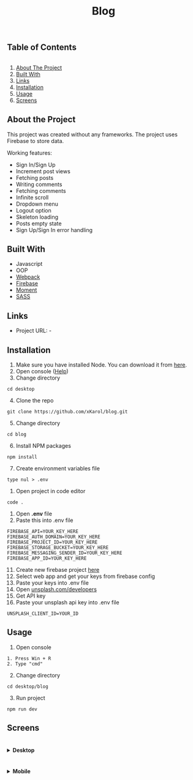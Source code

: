 <center>
<br/>
<h1>Blog</h1>
<br/>
</center>
<h2 style="display: inline-block">Table of Contents</h2>
<ol>
    <li><a href="#about-the-project">About The Project</a></li>
    <li><a href="#built-with">Built With</a></li>
    <li><a href="#links">Links</a></li>
    <li><a href="#installation">Installation</a></li>
    <li><a href="#usage">Usage</a></li>
    <li><a href="#screens">Screens</a></li>
</ol>

## About the Project
This project was created without any frameworks. The project uses Firebase to store data.

Working features:
- Sign In/Sign Up
- Increment post views
- Fetching posts
- Writing comments
- Fetching comments
- Infinite scroll
- Dropdown menu
- Logout option
- Skeleton loading
- Posts empty state
- Sign Up/Sign In error handling

## Built With
* Javascript
* OOP
* <a href="https://webpack.js.org/">Webpack</a>
* <a href="https://firebase.google.com/">Firebase</a>
* <a href="https://momentjs.com/">Moment</a>
* <a href="https://sass-lang.com/">SASS</a>

## Links 
- Project URL: -

## Installation
1. Make sure you have installed Node. You can download it from [here](https://nodejs.org/en/).
2. Open console ([Help](#usage))
3. Change directory

`cd desktop`

4. Clone the repo

`git clone https://github.com/xKarol/blog.git`

5. Change directory

`cd blog`

6. Install NPM packages

`npm install`

7. Create environment variables file

`type nul > .env`

1. Open project in code editor

`code .`

1. Open **.env** file
2.  Paste this into .env file

```
FIREBASE_API=YOUR_KEY_HERE
FIREBASE_AUTH_DOMAIN=YOUR_KEY_HERE
FIREBASE_PROJECT_ID=YOUR_KEY_HERE
FIREBASE_STORAGE_BUCKET=YOUR_KEY_HERE
FIREBASE_MESSAGING_SENDER_ID=YOUR_KEY_HERE
FIREBASE_APP_ID=YOUR_KEY_HERE
```

11.   Create new firebase project [here](https://console.firebase.google.com/)
12.   Select web app and get your keys from firebase config
13.   Paste your keys into .env file
14.   Open [unsplash.com/developers](https://unsplash.com/developers)
15.   Get API key
16.   Paste your unsplash api key into .env file 
```
UNSPLASH_CLIENT_ID=YOUR_ID
```

## Usage
1. Open console

```
1. Press Win + R
2. Type "cmd"
```
2. Change directory

```cd desktop/blog```

3. Run project

```npm run dev```


## Screens
<details>
  <summary><h4 style="display: inline-block">Desktop</h2></summary>


![FireShot Capture 064 - Blog - localhost](https://user-images.githubusercontent.com/83913433/168998126-5e0d2cbc-3a69-481d-b552-2d26016a4cff.png)

![FireShot Capture 065 - Blog - localhost](https://user-images.githubusercontent.com/83913433/168998147-47b95a7b-971d-47fd-8e3e-9e82cf0da77d.png)

![FireShot Capture 066 - Blog - localhost](https://user-images.githubusercontent.com/83913433/168998160-8e2faf25-0ea3-4547-ae81-52515abca79e.png)

![FireShot Capture 055 - Blog - localhost](https://user-images.githubusercontent.com/83913433/168998243-54485239-e6e6-4546-a9a8-df7da89a580e.png)

![FireShot Capture 058 - Blog - localhost](https://user-images.githubusercontent.com/83913433/168998196-b37e581f-1668-4354-a1c6-f063b5dfbc13.png)

![FireShot Capture 063 - Blog - localhost](https://user-images.githubusercontent.com/83913433/168998285-bd3ce21a-65ec-4331-85b4-415202d0c222.png)

</details>

<details>
  <summary><h4 style="display: inline-block">Mobile</h2></summary>

![FireShot Capture 067 - Blog - localhost](https://user-images.githubusercontent.com/83913433/168998172-8da4d1e7-339a-4863-94ed-4c278faf451f.png)

![FireShot Capture 068 - Blog - localhost](https://user-images.githubusercontent.com/83913433/168998184-694ae06d-3709-40ec-9c35-419dd1626c9a.png)

![FireShot Capture 069 - Blog - localhost](https://user-images.githubusercontent.com/83913433/168998188-7e699861-ef23-4770-aae5-8bf537be1192.png)


</details>